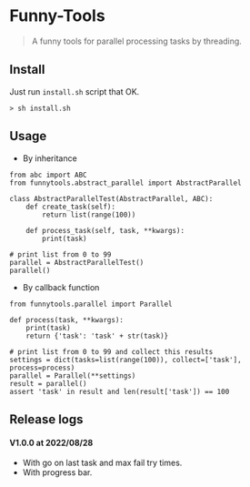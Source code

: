 Funny-Tools
===========
> A funny tools for parallel processing tasks by threading.

Install
-------
Just run `install.sh` script that OK.
```
> sh install.sh
```

Usage
-----
* By inheritance
```
from abc import ABC
from funnytools.abstract_parallel import AbstractParallel

class AbstractParallelTest(AbstractParallel, ABC):
    def create_task(self):
        return list(range(100))

    def process_task(self, task, **kwargs):
        print(task)

# print list from 0 to 99
parallel = AbstractParallelTest()
parallel()
```

* By callback function
```
from funnytools.parallel import Parallel

def process(task, **kwargs):
    print(task)
    return {'task': 'task' + str(task)}

# print list from 0 to 99 and collect this results
settings = dict(tasks=list(range(100)), collect=['task'], process=process)
parallel = Parallel(**settings)
result = parallel()
assert 'task' in result and len(result['task']) == 100
```

Release logs
------------

#### V1.0.0 at 2022/08/28
* With go on last task and max fail try times.
* With progress bar.
